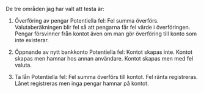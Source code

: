De tre områden jag har valt att testa är:

1. Överföring av pengar
Potentiella fel:
Fel summa överförs.
Valutaberäkningen blir fel så att pengarna får fel värde i överföringen.
Pengar försvinner från kontot även om man gör överföring till konto som inte existerar.

2. Öppnande av nytt bankkonto
Potentiella fel:
Kontot skapas inte.
Kontot skapas men hamnar hos annan användare.
Kontot skapas men med fel valuta.

3. Ta lån
Potentiella fel:
Fel summa överförs till kontot.
Fel ränta registreras.
Lånet registreras men inga pengar hamnar på kontot.